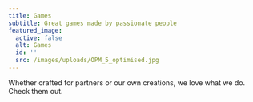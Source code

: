 ```yaml
---
title: Games
subtitle: Great games made by passionate people
featured_image:
  active: false
  alt: Games
  id: ''
  src: /images/uploads/OPM_5_optimised.jpg
---
```

Whether crafted for partners or our own creations, we love what we do. Check them out.
